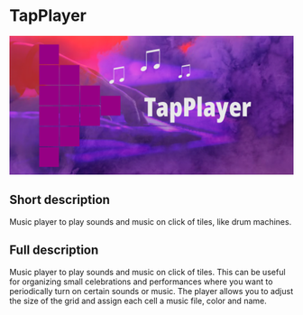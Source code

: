 # TapPlayer

![TapPlayer](banners/banner1024x500.png)

## Short description

Music player to play sounds and music on click of tiles, like drum machines.

## Full description

Music player to play sounds and music on click of tiles. This can be useful for organizing small celebrations and performances where you want to periodically turn on certain sounds or music. The player allows you to adjust the size of the grid and assign each cell a music file, color and name.
